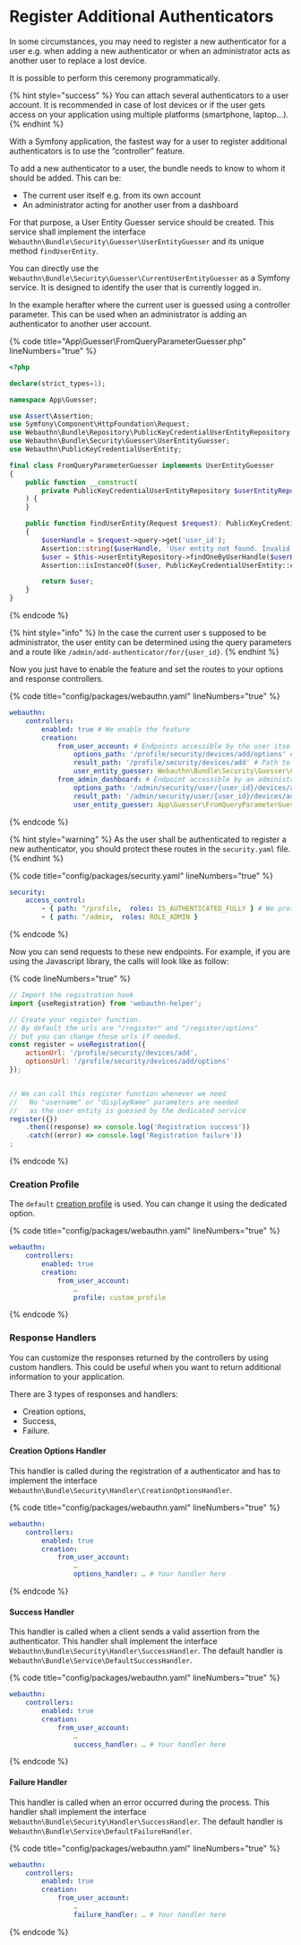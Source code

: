 # Register Additional Authenticators

In some circumstances, you may need to register a new authenticator for a user e.g. when adding a new authenticator or when an administrator acts as another user to replace a lost device.

It is possible to perform this ceremony programmatically.

{% hint style="success" %}
You can attach several authenticators to a user account. It is recommended in case of lost devices or if the user gets access on your application using multiple platforms (smartphone, laptop…).
{% endhint %}

With a Symfony application, the fastest way for a user to register additional authenticators is to use the “controller” feature.

To add a new authenticator to a user, the bundle needs to know to whom it should be added. This can be:

* The current user itself e.g. from its own account
* An administrator acting for another user from a dashboard

For that purpose, a User Entity Guesser service should be created. This service shall implement the interface `Webauthn\Bundle\Security\Guesser\UserEntityGuesser` and its unique method `findUserEntity`.

You can directly use the `Webauthn\Bundle\Security\Guesser\CurrentUserEntityGuesser` as a Symfony service. It is designed to identify the user that is currently logged in.

In the example herafter where the current user is guessed using a controller parameter. This can be used when an administrator is adding an authenticator to another user account.

{% code title="App\Guesser\FromQueryParameterGuesser.php" lineNumbers="true" %}
```php
<?php

declare(strict_types=1);

namespace App\Guesser;

use Assert\Assertion;
use Symfony\Component\HttpFoundation\Request;
use Webauthn\Bundle\Repository\PublicKeyCredentialUserEntityRepository;
use Webauthn\Bundle\Security\Guesser\UserEntityGuesser;
use Webauthn\PublicKeyCredentialUserEntity;

final class FromQueryParameterGuesser implements UserEntityGuesser
{
    public function __construct(
        private PublicKeyCredentialUserEntityRepository $userEntityRepository
    ) {
    }

    public function findUserEntity(Request $request): PublicKeyCredentialUserEntity
    {
        $userHandle = $request->query->get('user_id');
        Assertion::string($userHandle, 'User entity not found. Invalid user ID');
        $user = $this->userEntityRepository->findOneByUserHandle($userHandle);
        Assertion::isInstanceOf($user, PublicKeyCredentialUserEntity::class, 'User entity not found.');

        return $user;
    }
}
```
{% endcode %}

{% hint style="info" %}
In the case the current user s supposed to be administrator, the user entity can be determined using the query parameters and a route like `/admin/add-authenticator/for/{user_id}`.
{% endhint %}

Now you just have to enable the feature and set the routes to your options and response controllers.

{% code title="config/packages/webauthn.yaml" lineNumbers="true" %}
```yaml
webauthn:
    controllers:
        enabled: true # We enable the feature
        creation:
            from_user_account: # Endpoints accessible by the user itself
                options_path: '/profile/security/devices/add/options' # Path to the creation options controller
                result_path: '/profile/security/devices/add' # Path to the response controller
                user_entity_guesser: Webauthn\Bundle\Security\Guesser\CurrentUserEntityGuesser # See above
            from_admin_dashboard: # Endpoint accessible by an administrator
                options_path: '/admin/security/user/{user_id}/devices/add/options' # Path to the creation options controller
                result_path: '/admin/security/user/{user_id}/devices/add' # Path to the response controller
                user_entity_guesser: App\Guesser\FromQueryParameterGuesser # From the example
```
{% endcode %}

{% hint style="warning" %}
As the user shall be authenticated to register a new authenticator, you should protect these routes in the `security.yaml` file.
{% endhint %}

{% code title="config/packages/security.yaml" lineNumbers="true" %}
```yaml
security:
    access_control:
        - { path: ^/profile,  roles: IS_AUTHENTICATED_FULLY } # We protect all the /profile path
        - { path: ^/admin,  roles: ROLE_ADMIN }
```
{% endcode %}

Now you can send requests to these new endpoints. For example, if you are using the Javascript library, the calls will look like as follow:

{% code lineNumbers="true" %}
```javascript
// Import the registration hook
import {useRegistration} from 'webauthn-helper';

// Create your register function.
// By default the urls are "/register" and "/register/options"
// but you can change those urls if needed.
const register = useRegistration({
    actionUrl: '/profile/security/devices/add',
    optionsUrl: '/profile/security/devices/add/options'
});


// We can call this register function whenever we need
//   No "username" or "displayName" parameters are needed
//   as the user entity is guessed by the dedicated service
register({})
    .then((response) => console.log('Registration success'))
    .catch((error) => console.log('Registration failure'))
;
```
{% endcode %}

### Creation Profile

The `default` [creation profile](../the-symfony-way.md#creation-profiles) is used. You can change it using the dedicated option.

{% code title="config/packages/webauthn.yaml" lineNumbers="true" %}
```yaml
webauthn:
    controllers:
        enabled: true
        creation:
            from_user_account:
                …
                profile: custom_profile
```
{% endcode %}

### Response Handlers

You can customize the responses returned by the controllers by using custom handlers. This could be useful when you want to return additional information to your application.

There are 3 types of responses and handlers:

* Creation options,
* Success,
* Failure.

#### Creation Options Handler

This handler is called during the registration of a authenticator and has to implement the interface `Webauthn\Bundle\Security\Handler\CreationOptionsHandler`.

{% code title="config/packages/webauthn.yaml" lineNumbers="true" %}
```yaml
webauthn:
    controllers:
        enabled: true
        creation:
            from_user_account:
                …
                options_handler: … # Your handler here
```
{% endcode %}

#### Success Handler

This handler is called when a client sends a valid assertion from the authenticator. This handler shall implement the interface `Webauthn\Bundle\Security\Handler\SuccessHandler`. The default handler is `Webauthn\Bundle\Service\DefaultSuccessHandler`.

{% code title="config/packages/webauthn.yaml" lineNumbers="true" %}
```yaml
webauthn:
    controllers:
        enabled: true
        creation:
            from_user_account:
                …
                success_handler: … # Your handler here
```
{% endcode %}

#### Failure Handler

This handler is called when an error occurred during the process. This handler shall implement the interface `Webauthn\Bundle\Security\Handler\SuccessHandler`. The default handler is `Webauthn\Bundle\Service\DefaultFailureHandler`.

{% code title="config/packages/webauthn.yaml" lineNumbers="true" %}
```yaml
webauthn:
    controllers:
        enabled: true
        creation:
            from_user_account:
                …
                failure_handler: … # Your handler here
```
{% endcode %}
